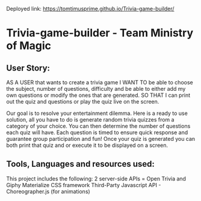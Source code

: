 Deployed link: https://tomtimusprime.github.io/Trivia-game-builder/
# Trivia-game-builder - Team Ministry of Magic

## User Story:

AS A USER that wants to create a trivia game 
I WANT TO be able to choose the subject, number of questions, difficulty and be able to either add my own questions or modify the ones that are generated.
SO THAT I can print out the quiz and questions or play the quiz live on the screen.

Our goal is to resolve your entertainment dilemma. Here is a ready to use
solution, all you have to do is generate random trivia quizzes from a category of your choice. You can then
determine the number of questions each quiz will have. Each question is timed to ensure quick response and
guarantee group participation and fun! Once your quiz is generated you can both print that quiz and or execute it to be displayed on a screen. 

## Tools, Languages and resources used:
This project includes the following: 
2 server-side APIs = Open Trivia and Giphy
Materialize CSS framework 
Third-Party Javascript API - Choreographer.js (for animations)






